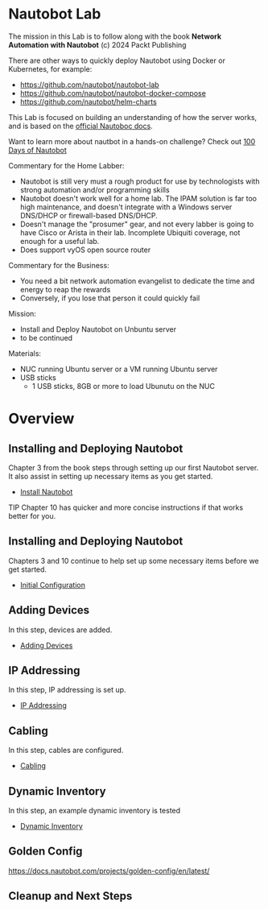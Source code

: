 # Nautobot Lab
The mission in this Lab is to follow along with the book **Network Automation with Nautobot** (c) 2024 Packt Publishing

There are other ways to quickly deploy Nautobot using Docker or Kubernetes, for example:
- https://github.com/nautobot/nautobot-lab
- https://github.com/nautobot/nautobot-docker-compose
- https://github.com/nautobot/helm-charts

This Lab is focused on building an understanding of how the server works, and is based on the [official Nautoboc docs](https://docs.nautobot.com/projects/core/en/stable/installation).

Want to learn more about nautbot in a hands-on challenge? Check out [100 Days of Nautobot](https://networktocode.com/blog/2025-01-17-100-days-of-nautobot/)

Commentary for the Home Labber:
- Nautobot is still very must a rough product for use by technologists with strong automation and/or programming skills
- Nautobot doesn't work well for a home lab. The IPAM solution is far too high maintenance, and doesn't integrate with a Windows server DNS/DHCP or firewall-based DNS/DHCP.
- Doesn't manage the "prosumer" gear, and not every labber is going to have Cisco or Arista in their lab. Incomplete Ubiquiti coverage, not enough for a useful lab.
- Does support vyOS open source router

Commentary for the Business:
- You need a bit network automation evangelist to dedicate the time and energy to reap the rewards
- Conversely, if you lose that person it could quickly fail

Mission:
- Install and Deploy Nautobot on Unbuntu server
- to be continued

Materials:
- NUC running Ubuntu server or a VM running Ubuntu server
- USB sticks
  - 1 USB sticks, 8GB or more to load Ubunutu on the NUC

# Overview
## Installing and Deploying Nautobot
Chapter 3 from the book steps through setting up our first Nautobot server. It also assist in setting up necessary items as you get started.
- [Install Nautobot](1_Install_Nautobot.md)

TIP Chapter 10 has quicker and more concise instructions if that works better for you.

## Installing and Deploying Nautobot
Chapters 3 and 10 continue to help set up some necessary items before we get started.
- [Initial Configuration](2_Initial_Configuration.md)

## Adding Devices
In this step, devices are added.
- [Adding Devices](3_Adding_Devices.md)

## IP Addressing
In this step, IP addressing is set up.
- [IP Addressing](4_IP_Addressing.md)

## Cabling
In this step, cables are configured.
- [Cabling](5_Cabling.md)

## Dynamic Inventory
In this step, an example dynamic inventory is tested
- [Dynamic Inventory](6_Dynamic_Inventory.md)


## Golden Config
https://docs.nautobot.com/projects/golden-config/en/latest/

## Cleanup and Next Steps
